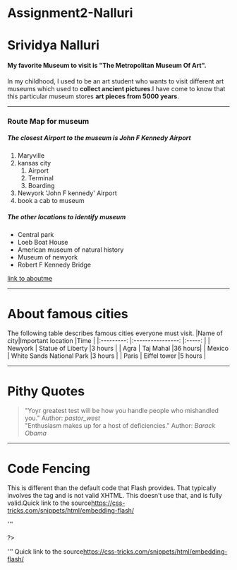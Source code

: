 # Assignment2-Nalluri
# Srividya Nalluri
#### My favorite Museum to visit is "The Metropolitan Museum Of Art".

In my childhood, I used to be an art student who wants to visit different art museums which used to **collect ancient pictures**.I have come to know that this particular museum stores **art pieces from 5000 years**.
*** 
### Route Map for museum
##### The closest Airport to the museum is John F Kennedy Airport
1. Maryville
2. kansas city
    1. Airport
    2. Terminal
    3. Boarding
3. Newyork 'John F kennedy' Airport
4. book a cab to museum

##### The other locations to identify museum
* Central park
* Loeb Boat House
* American museum of natural history
* Museum of newyork
* Robert F Kennedy Bridge

[link to aboutme](AboutMe.md)

***
# About famous cities
The following table describes famous cities everyone must visit.
|Name of city|Important location           |Time    |
|:---------: |:----------------:           |:-----: |
| Newyork    | Statue of Liberty           |3 hours |
| Agra       | Taj Mahal                   |36 hours|
| Mexico     | White Sands National Park   |3 hours |
| Paris      | Eiffel tower                |5 hours |

***
# Pithy Quotes
>"Yoyr greatest test will be how you handle people who mishandled you."
>Author: *pastor_west*<br>
>"Enthusiasm makes up for a host of deficiencies."
>Author: *Barack Obama*

***
# Code Fencing
This is different than the default code that Flash provides. That typically involves the <embed> tag and is not valid XHTML. This doesn’t use that, and is fully valid.Quick link to the source<https://css-tricks.com/snippets/html/embedding-flash/>

'''
<?html
<object type="application/x-shockwave-flash" 
  data="your-flash-file.swf" 
  width="0" height="0">
  <param name="movie" value="your-flash-file.swf" />
  <param name="quality" value="high"/>
</object>
?>
'''
Quick link to the source<https://css-tricks.com/snippets/html/embedding-flash/>
